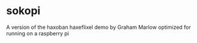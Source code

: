 # sokopi
A version of the haxoban haxeflixel demo by Graham Marlow optimized for running on a raspberry pi
